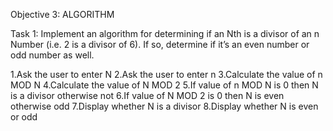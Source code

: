 Objective 3: ALGORITHM

Task 1: Implement an algorithm for determining if an Nth is a divisor of an n Number (i.e. 2 is a divisor of 6).
If so, determine if it’s an even number or odd number as well.


1.Ask the user to enter N
2.Ask the user to enter n
3.Calculate the value of n MOD N
4.Calculate the value of N MOD 2
5.If value of n MOD N is 0 then N is a divisor otherwise not
6.If value of N MOD 2 is 0 then N is even otherwise odd
7.Display whether N is a divisor
8.Display whether N is even or odd
